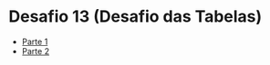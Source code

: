 # Desafio 13 (Desafio das Tabelas)

<ul>
    <li><a href="https://kryotsz.github.io/Exercicios_Curso_em_Video/HTML5_CSS3/Desafios/d013/parte1.html">Parte 1</a></li>
    <li><a href="https://kryotsz.github.io/Exercicios_Curso_em_Video/HTML5_CSS3/Desafios/d013/parte2.html">Parte 2</a></li>
</ul>